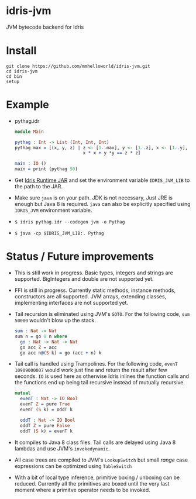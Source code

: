 idris-jvm
=========

JVM bytecode backend for Idris

Install
=======
```
git clone https://github.com/mmhelloworld/idris-jvm.git
cd idris-jvm
cd bin
setup
```

Example
=======

* pythag.idr

    ```idris
    module Main

    pythag : Int -> List (Int, Int, Int)
    pythag max = [(x, y, z) | z <- [1..max], y <- [1..z], x <- [1..y],
                              x * x + y *y == z * z]

    main : IO ()
    main = print (pythag 50)
    ```

* Get [Idris Runtime JAR](https://github.com/mmhelloworld/idrisjvm-runtime/releases/download/1.0-SNAPSHOT/idrisjvm-runtime-1.0-SNAPSHOT.jar) and set the environment variable `IDRIS_JVM_LIB` to the path to the JAR.
* Make sure `java` is on your path. JDK is not necessary, Just JRE is enough but Java 8 is required. `java` can also be explicitly specified using `IDRIS_JVM` environment variable.
* `$ idris pythag.idr --codegen jvm -o Pythag`
* `$ java -cp $IDRIS_JVM_LIB:. Pythag`

Status / Future improvements
============================

* This is still work in progress. Basic types, integers and strings are supported. BigIntegers and double are not supported yet.
* FFI is still in progress. Currently static methods, instance methods, constructors are all supported. JVM arrays, extending classes, implementing interfaces are not supported yet.
* Tail recursion is eliminated using JVM's `GOTO`. For the following code, `sum 50000` wouldn't blow up the stack.
    ```idris
    sum : Nat -> Nat
    sum n = go 0 n where
      go : Nat -> Nat -> Nat
      go acc Z = acc
      go acc n@(S k) = go (acc + n) k
    ```

* Tail call is handled using Trampolines. For the following code, `evenT 10909000007` would work just fine and return the result after few seconds. `IO` is used here as otherwise Idris inlines the function calls and the functions end up being tail recursive instead of mutually recursive.
    ```idris
    mutual
      evenT : Nat -> IO Bool
      evenT Z = pure True
      evenT (S k) = oddT k

      oddT : Nat -> IO Bool
      oddT Z = pure False
      oddT (S k) = evenT k
    ```

* It compiles to Java 8 class files. Tail calls are delayed using Java 8 lambdas and use JVM's `invokedynamic`.
* All case trees are compiled to JVM's `LookupSwitch` but small *range* case expressions can be optimized using `TableSwitch`
* With a bit of local type inference, primitive boxing / unboxing can be reduced. Currently all the primitives are boxed until the very last moment where a primitve operator needs to be invoked.

